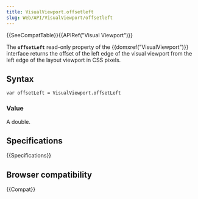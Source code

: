 ```yaml
---
title: VisualViewport.offsetleft
slug: Web/API/VisualViewport/offsetleft
---
```


{{SeeCompatTable}}{{APIRef("Visual Viewport")}}

The **`offsetLeft`** read-only property of the {{domxref("VisualViewport")}} interface returns the offset of the left edge of the visual viewport from the left edge of the layout viewport in CSS pixels.

## Syntax

```plain
var offsetLeft = VisualViewport.offsetLeft
```

### Value

A double.

## Specifications

{{Specifications}}

## Browser compatibility

{{Compat}}
